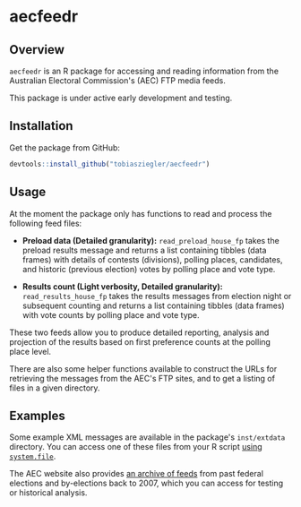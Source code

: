 # aecfeedr

## Overview

`aecfeedr` is an R package for accessing and reading information from the Australian Electoral Commission's (AEC) FTP media feeds.

This package is under active early development and testing.

## Installation

Get the package from GitHub:

``` r
devtools::install_github("tobiasziegler/aecfeedr")
```

## Usage

At the moment the package only has functions to read and process the following feed files:

- **Preload data (Detailed granularity):** `read_preload_house_fp` takes the preload results message and returns a list containing tibbles (data frames) with details of contests (divisions), polling places, candidates, and historic (previous election) votes by polling place and vote type.

- **Results count (Light verbosity, Detailed granularity):** `read_results_house_fp` takes the results messages from election night or subsequent counting and returns a list containing tibbles (data frames) with vote counts by polling place and vote type.

These two feeds allow you to produce detailed reporting, analysis and projection of the results based on first preference counts at the polling place level.

There are also some helper functions available to construct the URLs for retrieving the messages from the AEC's FTP sites, and to get a listing of files in a given directory.

## Examples

Some example XML messages are available in the package's `inst/extdata` directory. You can access one of these files from your R script [using `system.file`](http://r-pkgs.had.co.nz/data.html#data-extdata).

The AEC website also provides [an archive of feeds](https://results.aec.gov.au/) from past federal elections and by-elections back to 2007, which you can access for testing or historical analysis.
